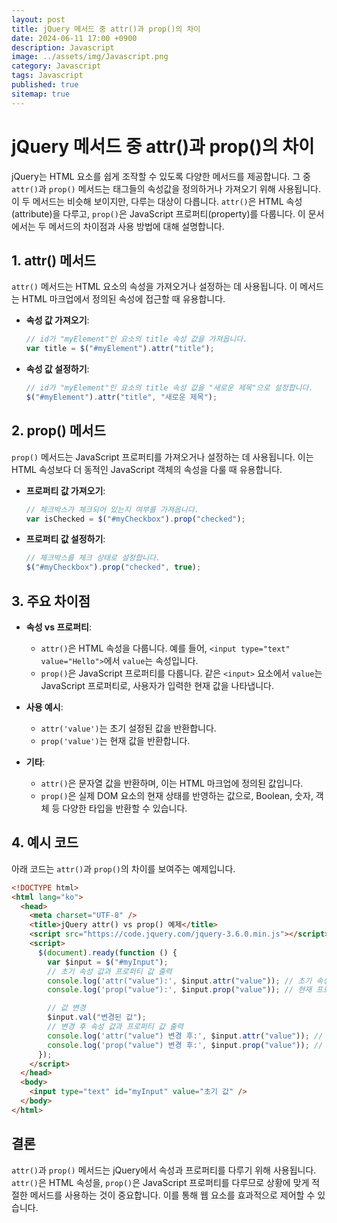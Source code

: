 ```yaml
---
layout: post
title: jQuery 메서드 중 attr()과 prop()의 차이
date: 2024-06-11 17:00 +0900
description: Javascript
image: ../assets/img/Javascript.png
category: Javascript
tags: Javascript
published: true
sitemap: true
---
```


# jQuery 메서드 중 attr()과 prop()의 차이

jQuery는 HTML 요소를 쉽게 조작할 수 있도록 다양한 메서드를 제공합니다. 그 중 `attr()`과 `prop()` 메서드는 태그들의 속성값을 정의하거나 가져오기 위해 사용됩니다. 이 두 메서드는 비슷해 보이지만, 다루는 대상이 다릅니다. `attr()`은 HTML 속성(attribute)을 다루고, `prop()`은 JavaScript 프로퍼티(property)를 다룹니다. 이 문서에서는 두 메서드의 차이점과 사용 방법에 대해 설명합니다.

## 1. attr() 메서드

`attr()` 메서드는 HTML 요소의 속성을 가져오거나 설정하는 데 사용됩니다. 이 메서드는 HTML 마크업에서 정의된 속성에 접근할 때 유용합니다.

- **속성 값 가져오기**:

  ```javascript
  // id가 "myElement"인 요소의 title 속성 값을 가져옵니다.
  var title = $("#myElement").attr("title");
  ```

- **속성 값 설정하기**:
  ```javascript
  // id가 "myElement"인 요소의 title 속성 값을 "새로운 제목"으로 설정합니다.
  $("#myElement").attr("title", "새로운 제목");
  ```

## 2. prop() 메서드

`prop()` 메서드는 JavaScript 프로퍼티를 가져오거나 설정하는 데 사용됩니다. 이는 HTML 속성보다 더 동적인 JavaScript 객체의 속성을 다룰 때 유용합니다.

- **프로퍼티 값 가져오기**:

  ```javascript
  // 체크박스가 체크되어 있는지 여부를 가져옵니다.
  var isChecked = $("#myCheckbox").prop("checked");
  ```

- **프로퍼티 값 설정하기**:
  ```javascript
  // 체크박스를 체크 상태로 설정합니다.
  $("#myCheckbox").prop("checked", true);
  ```

## 3. 주요 차이점

- **속성 vs 프로퍼티**:

  - `attr()`은 HTML 속성을 다룹니다. 예를 들어, `<input type="text" value="Hello">`에서 `value`는 속성입니다.
  - `prop()`은 JavaScript 프로퍼티를 다룹니다. 같은 `<input>` 요소에서 `value`는 JavaScript 프로퍼티로, 사용자가 입력한 현재 값을 나타냅니다.

- **사용 예시**:

  - `attr('value')`는 초기 설정된 값을 반환합니다.
  - `prop('value')`는 현재 값을 반환합니다.

- **기타**:
  - `attr()`은 문자열 값을 반환하며, 이는 HTML 마크업에 정의된 값입니다.
  - `prop()`은 실제 DOM 요소의 현재 상태를 반영하는 값으로, Boolean, 숫자, 객체 등 다양한 타입을 반환할 수 있습니다.

## 4. 예시 코드

아래 코드는 `attr()`과 `prop()`의 차이를 보여주는 예제입니다.

```html
<!DOCTYPE html>
<html lang="ko">
  <head>
    <meta charset="UTF-8" />
    <title>jQuery attr() vs prop() 예제</title>
    <script src="https://code.jquery.com/jquery-3.6.0.min.js"></script>
    <script>
      $(document).ready(function () {
        var $input = $("#myInput");
        // 초기 속성 값과 프로퍼티 값 출력
        console.log('attr("value"):', $input.attr("value")); // 초기 속성 값
        console.log('prop("value"):', $input.prop("value")); // 현재 프로퍼티 값

        // 값 변경
        $input.val("변경된 값");
        // 변경 후 속성 값과 프로퍼티 값 출력
        console.log('attr("value") 변경 후:', $input.attr("value")); // 초기 속성 값 (변경되지 않음)
        console.log('prop("value") 변경 후:', $input.prop("value")); // 현재 프로퍼티 값 (변경됨)
      });
    </script>
  </head>
  <body>
    <input type="text" id="myInput" value="초기 값" />
  </body>
</html>
```

## 결론

`attr()`과 `prop()` 메서드는 jQuery에서 속성과 프로퍼티를 다루기 위해 사용됩니다. `attr()`은 HTML 속성을, `prop()`은 JavaScript 프로퍼티를 다루므로 상황에 맞게 적절한 메서드를 사용하는 것이 중요합니다. 이를 통해 웹 요소를 효과적으로 제어할 수 있습니다.
